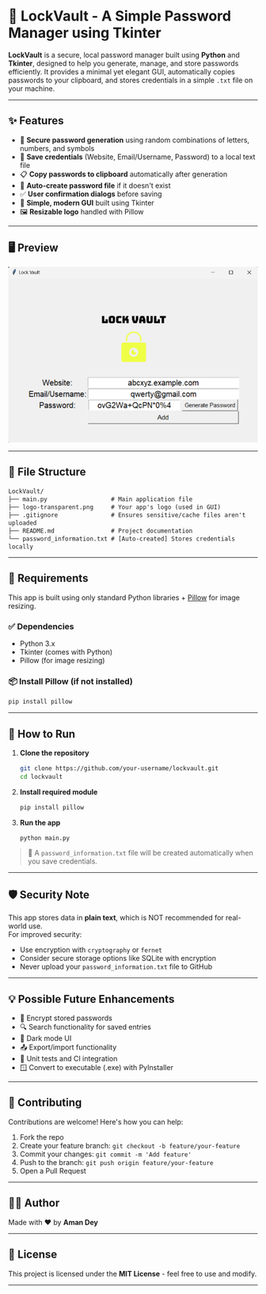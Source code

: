 # 🔐 LockVault - A Simple Password Manager using Tkinter

**LockVault** is a secure, local password manager built using **Python** and **Tkinter**, designed to help you generate, manage, and store passwords efficiently. It provides a minimal yet elegant GUI, automatically copies passwords to your clipboard, and stores credentials in a simple `.txt` file on your machine.

---

## ✨ Features

-   🔐 **Secure password generation** using random combinations of letters, numbers, and symbols
-   💾 **Save credentials** (Website, Email/Username, Password) to a local text file
-   📋 **Copy passwords to clipboard** automatically after generation
-   📂 **Auto-create password file** if it doesn't exist
-   ✅ **User confirmation dialogs** before saving
-   🧠 **Simple, modern GUI** built using Tkinter
-   🖼️ **Resizable logo** handled with Pillow

---

## 🖥️ Preview

![screenshot-of-lock-vault](images/lock-vault-screenshot.png)

---

## 📁 File Structure

```
LockVault/
├── main.py                  # Main application file
├── logo-transparent.png     # Your app's logo (used in GUI)
├── .gitignore               # Ensures sensitive/cache files aren't uploaded
├── README.md                # Project documentation
└── password_information.txt # [Auto-created] Stores credentials locally
```

---

## 🔧 Requirements

This app is built using only standard Python libraries + [Pillow](https://pypi.org/project/Pillow/) for image resizing.

### ✅ Dependencies

-   Python 3.x
-   Tkinter (comes with Python)
-   Pillow (for image resizing)

### 📦 Install Pillow (if not installed)

```bash
pip install pillow
```

---

## 🚀 How to Run

1. **Clone the repository**

    ```bash
    git clone https://github.com/your-username/lockvault.git
    cd lockvault
    ```

2. **Install required module**

    ```bash
    pip install pillow
    ```

3. **Run the app**
    ```bash
    python main.py
    ```

> 📝 A `password_information.txt` file will be created automatically when you save credentials.

---

## 🛡️ Security Note

This app stores data in **plain text**, which is NOT recommended for real-world use.  
For improved security:

-   Use encryption with `cryptography` or `fernet`
-   Consider secure storage options like SQLite with encryption
-   Never upload your `password_information.txt` file to GitHub

---

## 💡 Possible Future Enhancements

-   🔐 Encrypt stored passwords
-   🔍 Search functionality for saved entries
-   🌙 Dark mode UI
-   📤 Export/import functionality
-   🧪 Unit tests and CI integration
-   🪟 Convert to executable (.exe) with PyInstaller

---

## 🤝 Contributing

Contributions are welcome! Here's how you can help:

1. Fork the repo
2. Create your feature branch: `git checkout -b feature/your-feature`
3. Commit your changes: `git commit -m 'Add feature'`
4. Push to the branch: `git push origin feature/your-feature`
5. Open a Pull Request

---

## 🙋‍♂️ Author

Made with ❤️ by **Aman Dey**

---

## 📄 License

This project is licensed under the **MIT License** - feel free to use and modify.

---
